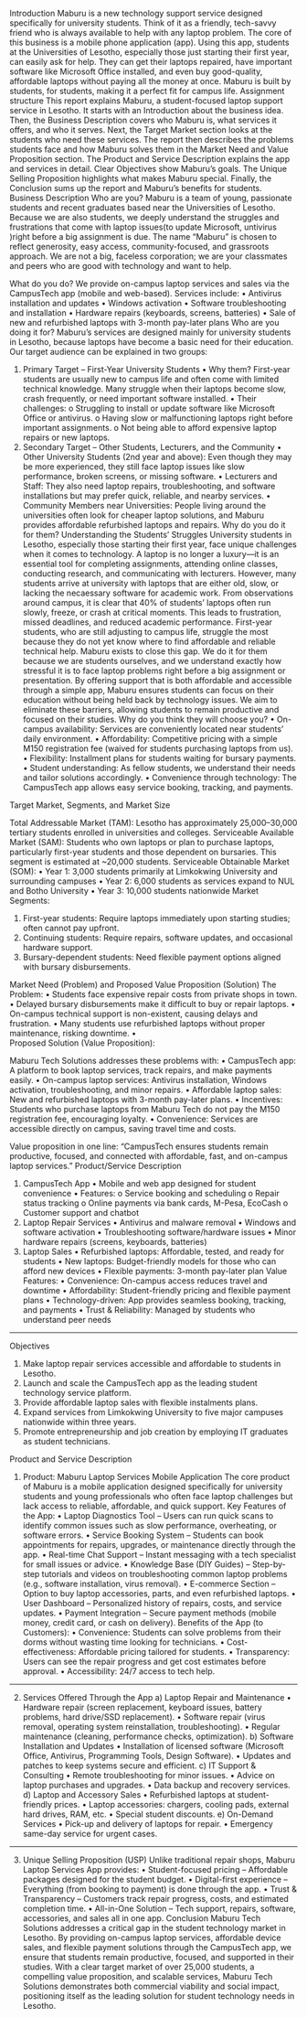  
Introduction
Maburu is a new technology support service designed specifically for university students. Think of it as a friendly, tech-savvy friend who is always available to help with any laptop problem. The core of this business is a mobile phone application (app). Using this app, students at the Universities of Lesotho, especially those just starting their first year, can easily ask for help. They can get their laptops repaired, have important software like Microsoft Office installed, and even buy good-quality, affordable laptops without paying all the money at once. Maburu is built by students, for students, making it a perfect fit for campus life.
Assignment structure
This report explains Maburu, a student-focused laptop support service in Lesotho. It starts with an Introduction about the business idea. Then, the Business Description covers who Maburu is, what services it offers, and who it serves. Next, the Target Market section looks at the students who need these services. The report then describes the problems students face and how Maburu solves them in the Market Need and Value Proposition section. The Product and Service Description explains the app and services in detail. Clear Objectives show Maburu’s goals. The Unique Selling Proposition highlights what makes Maburu special. Finally, the Conclusion sums up the report and Maburu’s benefits for students.
Business Description
Who are you? 
Maburu is a team of young, passionate students and recent graduates based near the Universities of Lesotho. Because we are also students, we deeply understand the struggles and frustrations that come with laptop issues(to update Microsoft, untivirus )right before a big assignment is due. The name “Maburu” is chosen to reflect generosity, easy access, community-focused, and grassroots approach. We are not a big, faceless corporation; we are your classmates and peers who are good with technology and want to help.

What do you do?
We provide on-campus laptop services and sales via the CampusTech app (mobile and web-based). Services include:
•	Antivirus installation and updates
•	Windows activation
•	Software troubleshooting and installation
•	Hardware repairs (keyboards, screens, batteries)
•	Sale of new and refurbished laptops with 3-month pay-later plans
Who are you doing it for?
Maburu’s services are designed mainly for university students in Lesotho, because laptops have become a basic need for their education. Our target audience can be explained in two groups:
1. Primary Target – First-Year University Students
•	Why them? First-year students are usually new to campus life and often come with limited technical knowledge. Many struggle when their laptops become slow, crash frequently, or need important software installed.
•	Their challenges:
o	Struggling to install or update software like Microsoft Office or antivirus.
o	Having slow or malfunctioning laptops right before important assignments.
o	Not being able to afford expensive laptop repairs or new laptops.
2. Secondary Target – Other Students, Lecturers, and the Community
•	Other University Students (2nd year and above): Even though they may be more experienced, they still face laptop issues like slow performance, broken screens, or missing software.
•	Lecturers and Staff: They also need laptop repairs, troubleshooting, and software installations but may prefer quick, reliable, and nearby services.
•	Community Members near Universities: People living around the universities often look for cheaper laptop solutions, and Maburu provides affordable refurbished laptops and repairs.
Why do you do it for them?
Understanding the Students’ Struggles
University students in Lesotho, especially those starting their first year, face unique challenges when it comes to technology. A laptop is no longer a luxury—it is an essential tool for completing assignments, attending online classes, conducting research, and communicating with lecturers. However, many students arrive at university with laptops that are either old, slow, or lacking the necaessary software for academic work.
From observations around campus, it is clear that 40% of students’ laptops often run slowly, freeze, or crash at critical moments. This leads to frustration, missed deadlines, and reduced academic performance. First-year students, who are still adjusting to campus life, struggle the most because they do not yet know where to find affordable and reliable technical help.
Maburu exists to close this gap. We do it for them because we are students ourselves, and we understand exactly how stressful it is to face laptop problems right before a big assignment or presentation. By offering support that is both affordable and accessible through a simple app, Maburu ensures students can focus on their education without being held back by technology issues.
We aim to eliminate these barriers, allowing students to remain productive and focused on their studies.
Why do you think they will choose you?
•	On-campus availability: Services are conveniently located near students’ daily environment.
•	Affordability: Competitive pricing with a simple M150 registration fee (waived for students purchasing laptops from us).
•	Flexibility: Installment plans for students waiting for bursary payments.
•	Student understanding: As fellow students, we understand their needs and tailor solutions accordingly.
•	Convenience through technology: The CampusTech app allows easy service booking, tracking, and payments.

Target Market, Segments, and Market Size

Total Addressable Market (TAM):
Lesotho has approximately 25,000–30,000 tertiary students enrolled in universities and colleges.
Serviceable Available Market (SAM):
Students who own laptops or plan to purchase laptops, particularly first-year students and those dependent on bursaries. This segment is estimated at ~20,000 students.
Serviceable Obtainable Market (SOM):
•	Year 1: 3,000 students primarily at Limkokwing University and surrounding campuses
•	Year 2: 6,000 students as services expand to NUL and Botho University
•	Year 3: 10,000 students nationwide
Market Segments:
1.	First-year students: Require laptops immediately upon starting studies; often cannot pay upfront.
2.	Continuing students: Require repairs, software updates, and occasional hardware support.
3.	Bursary-dependent students: Need flexible payment options aligned with bursary disbursements.

Market Need (Problem) and Proposed Value Proposition (Solution)
The Problem:
•	Students face expensive repair costs from private shops in town.
•	Delayed bursary disbursements make it difficult to buy or repair laptops.
•	On-campus technical support is non-existent, causing delays and frustration.
•	Many students use refurbished laptops without proper maintenance, risking downtime.
•	 
Proposed Solution (Value Proposition):

Maburu Tech Solutions addresses these problems with:
•	CampusTech app: A platform to book laptop services, track repairs, and make payments easily.
•	On-campus laptop services: Antivirus installation, Windows activation, troubleshooting, and minor repairs.
•	Affordable laptop sales: New and refurbished laptops with 3-month pay-later plans.
•	Incentives: Students who purchase laptops from Maburu Tech do not pay the M150 registration fee, encouraging loyalty.
•	Convenience: Services are accessible directly on campus, saving travel time and costs.

Value proposition in one line:
“CampusTech ensures students remain productive, focused, and connected with affordable, fast, and on-campus laptop services.”
Product/Service Description
1. CampusTech App
•	Mobile and web app designed for student convenience
•	Features:
o	Service booking and scheduling
o	Repair status tracking
o	Online payments via bank cards, M-Pesa, EcoCash
o	Customer support and chatbot
2. Laptop Repair Services
•	Antivirus and malware removal
•	Windows and software activation
•	Troubleshooting software/hardware issues
•	Minor hardware repairs (screens, keyboards, batteries)
3. Laptop Sales
•	Refurbished laptops: Affordable, tested, and ready for students
•	New laptops: Budget-friendly models for those who can afford new devices
•	Flexible payments: 3-month pay-later plan
Value Features:
•	Convenience: On-campus access reduces travel and downtime
•	Affordability: Student-friendly pricing and flexible payment plans
•	Technology-driven: App provides seamless booking, tracking, and payments
•	Trust & Reliability: Managed by students who understand peer needs
________________________________________
Objectives
1.	Make laptop repair services accessible and affordable to students in Lesotho.
2.	Launch and scale the CampusTech app as the leading student technology service platform.
3.	Provide affordable laptop sales with flexible instalments plans.
4.	Expand services from Limkokwing University to five major campuses nationwide within three years.
5.	Promote entrepreneurship and job creation by employing IT graduates as student technicians.

Product and Service Description
1. Product: Maburu Laptop Services Mobile Application
The core product of Maburu is a mobile application designed specifically for university students and young professionals who often face laptop challenges but lack access to reliable, affordable, and quick support.
Key Features of the App:
•	Laptop Diagnostics Tool – Users can run quick scans to identify common issues such as slow performance, overheating, or software errors.
•	Service Booking System – Students can book appointments for repairs, upgrades, or maintenance directly through the app.
•	Real-time Chat Support – Instant messaging with a tech specialist for small issues or advice.
•	Knowledge Base (DIY Guides) – Step-by-step tutorials and videos on troubleshooting common laptop problems (e.g., software installation, virus removal).
•	E-commerce Section – Option to buy laptop accessories, parts, and even refurbished laptops.
•	User Dashboard – Personalized history of repairs, costs, and service updates.
•	Payment Integration – Secure payment methods (mobile money, credit card, or cash on delivery).
Benefits of the App (to Customers):
•	Convenience: Students can solve problems from their dorms without wasting time looking for technicians.
•	Cost-effectiveness: Affordable pricing tailored for students.
•	Transparency: Users can see the repair progress and get cost estimates before approval.
•	Accessibility: 24/7 access to tech help.
________________________________________
2. Services Offered Through the App
a) Laptop Repair and Maintenance
•	Hardware repair (screen replacement, keyboard issues, battery problems, hard drive/SSD replacement).
•	Software repair (virus removal, operating system reinstallation, troubleshooting).
•	Regular maintenance (cleaning, performance checks, optimization).
b) Software Installation and Updates
•	Installation of licensed software (Microsoft Office, Antivirus, Programming Tools, Design Software).
•	Updates and patches to keep systems secure and efficient.
c) IT Support & Consulting
•	Remote troubleshooting for minor issues.
•	Advice on laptop purchases and upgrades.
•	Data backup and recovery services.
d) Laptop and Accessory Sales
•	Refurbished laptops at student-friendly prices.
•	Laptop accessories: chargers, cooling pads, external hard drives, RAM, etc.
•	Special student discounts.
e) On-Demand Services
•	Pick-up and delivery of laptops for repair.
•	Emergency same-day service for urgent cases.
________________________________________
3. Unique Selling Proposition (USP)
Unlike traditional repair shops, Maburu Laptop Services App provides:
•	Student-focused pricing – Affordable packages designed for the student budget.
•	Digital-first experience – Everything (from booking to payment) is done through the app.
•	Trust & Transparency – Customers track repair progress, costs, and estimated completion time.
•	All-in-One Solution – Tech support, repairs, software, accessories, and sales all in one app.
Conclusion
Maburu Tech Solutions addresses a critical gap in the student technology market in Lesotho. By providing on-campus laptop services, affordable device sales, and flexible payment solutions through the CampusTech app, we ensure that students remain productive, focused, and supported in their studies.
With a clear target market of over 25,000 students, a compelling value proposition, and scalable services, Maburu Tech Solutions demonstrates both commercial viability and social impact, positioning itself as the leading solution for student technology needs in Lesotho.


